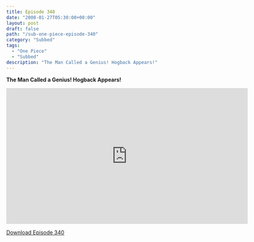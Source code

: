```yaml
---
title: Episode 340
date: "2008-01-27T05:30:00+00:00"
layout: post
draft: false
path: "/sub-one-piece-episode-340"
category: "Subbed"
tags:
  - "One Piece"
  - "Subbed"
description: "The Man Called a Genius! Hogback Appears!"
---
```


**The Man Called a Genius! Hogback Appears!**

<iframe width="640" height="360" src="https://www.rapidvideo.com/e/FXREPHCVNC" frameborder="0" marginwidth=0 marginheight=0 scrolling=no allowfullscreen></iframe>

<a href="http://ouo.io/qs/eCodkFEQ?s=https://rapidvid.to/d/https://www.rapidvideo.com/e/FXREPHCVNC">Download Episode 340</a>
